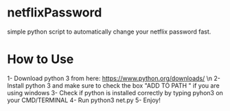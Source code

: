 # netflixPassword
simple python script to automatically change your netflix password fast.
# How to Use
1- Download python 3 from here: https://www.python.org/downloads/ \n
2- Install python 3 and make sure to check the box "ADD TO PATH " if you are using windows
3- Check if python is installed correctly by typing pyhon3 on your CMD/TERMINAL
4- Run python3 net.py
5- Enjoy!
